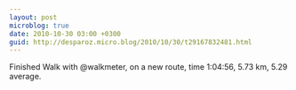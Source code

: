 ```yaml
---
layout: post
microblog: true
date: 2010-10-30 03:00 +0300
guid: http://desparoz.micro.blog/2010/10/30/t29167832481.html
---
```

Finished Walk with @walkmeter, on a new route, time 1:04:56, 5.73 km, 5.29 average.
